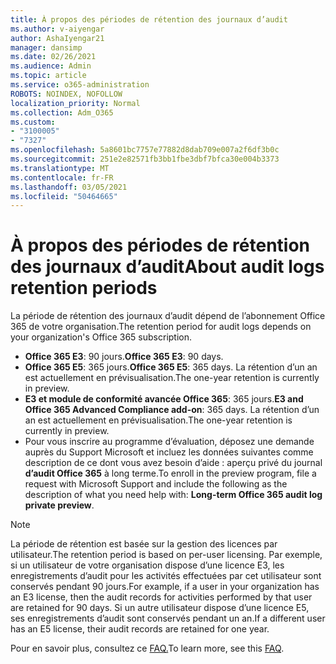 ```yaml
---
title: À propos des périodes de rétention des journaux d’audit
ms.author: v-aiyengar
author: AshaIyengar21
manager: dansimp
ms.date: 02/26/2021
ms.audience: Admin
ms.topic: article
ms.service: o365-administration
ROBOTS: NOINDEX, NOFOLLOW
localization_priority: Normal
ms.collection: Adm_O365
ms.custom:
- "3100005"
- "7327"
ms.openlocfilehash: 5a8601bc7757e77882d8dab709e007a2f6df3b0c
ms.sourcegitcommit: 251e2e82571fb3bb1fbe3dbf7bfca30e004b3373
ms.translationtype: MT
ms.contentlocale: fr-FR
ms.lasthandoff: 03/05/2021
ms.locfileid: "50464665"
---
```

# <a name="about-audit-logs-retention-periods"></a><span data-ttu-id="ba9a2-102">À propos des périodes de rétention des journaux d’audit</span><span class="sxs-lookup"><span data-stu-id="ba9a2-102">About audit logs retention periods</span></span>

<span data-ttu-id="ba9a2-103">La période de rétention des journaux d’audit dépend de l’abonnement Office 365 de votre organisation.</span><span class="sxs-lookup"><span data-stu-id="ba9a2-103">The retention period for audit logs depends on your organization's Office 365 subscription.</span></span>

- <span data-ttu-id="ba9a2-104">**Office 365 E3**: 90 jours.</span><span class="sxs-lookup"><span data-stu-id="ba9a2-104">**Office 365 E3**: 90 days.</span></span>
- <span data-ttu-id="ba9a2-105">**Office 365 E5**: 365 jours.</span><span class="sxs-lookup"><span data-stu-id="ba9a2-105">**Office 365 E5**: 365 days.</span></span> <span data-ttu-id="ba9a2-106">La rétention d’un an est actuellement en prévisualisation.</span><span class="sxs-lookup"><span data-stu-id="ba9a2-106">The one-year retention is currently in preview.</span></span>
- <span data-ttu-id="ba9a2-107">**E3 et module de conformité avancée Office 365**: 365 jours.</span><span class="sxs-lookup"><span data-stu-id="ba9a2-107">**E3 and Office 365 Advanced Compliance add-on**: 365 days.</span></span> <span data-ttu-id="ba9a2-108">La rétention d’un an est actuellement en prévisualisation.</span><span class="sxs-lookup"><span data-stu-id="ba9a2-108">The one-year retention is currently in preview.</span></span>
- <span data-ttu-id="ba9a2-109">Pour vous inscrire au programme d’évaluation, déposez une demande auprès du Support Microsoft et incluez les données suivantes comme description de ce dont vous avez besoin d’aide : aperçu privé du journal **d’audit Office 365** à long terme.</span><span class="sxs-lookup"><span data-stu-id="ba9a2-109">To enroll in the preview program, file a request with Microsoft Support and include the following as the description of what you need help with: **Long-term Office 365 audit log private preview**.</span></span>
> [!NOTE]
> <span data-ttu-id="ba9a2-110">La période de rétention est basée sur la gestion des licences par utilisateur.</span><span class="sxs-lookup"><span data-stu-id="ba9a2-110">The retention period is based on per-user licensing.</span></span> <span data-ttu-id="ba9a2-111">Par exemple, si un utilisateur de votre organisation dispose d’une licence E3, les enregistrements d’audit pour les activités effectuées par cet utilisateur sont conservés pendant 90 jours.</span><span class="sxs-lookup"><span data-stu-id="ba9a2-111">For example, if a user in your organization has an E3 license, then the audit records for activities performed by that user are retained for 90 days.</span></span> <span data-ttu-id="ba9a2-112">Si un autre utilisateur dispose d’une licence E5, ses enregistrements d’audit sont conservés pendant un an.</span><span class="sxs-lookup"><span data-stu-id="ba9a2-112">If a different user has an E5 license, their audit records are retained for one year.</span></span>

<span data-ttu-id="ba9a2-113">Pour en savoir plus, consultez ce [FAQ.](https://go.microsoft.com/fwlink/?linkid=2115336)</span><span class="sxs-lookup"><span data-stu-id="ba9a2-113">To learn more, see this [FAQ](https://go.microsoft.com/fwlink/?linkid=2115336).</span></span>